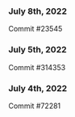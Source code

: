 ### July 8th, 2022

Commit #23545

### July 5th, 2022

Commit #314353


### July 4th, 2022

Commit #72281
